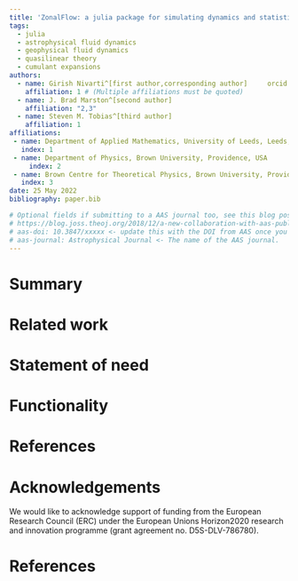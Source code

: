 ```yaml
---
title: 'ZonalFlow: a julia package for simulating dynamics and statistics of zonal flows'
tags:
  - julia
  - astrophysical fluid dynamics
  - geophysical fluid dynamics
  - quasilinear theory
  - cumulant expansions
authors:
  - name: Girish Nivarti^[first author,corresponding author]     orcid: 0000-0003-0872-7098
    affiliation: 1 # (Multiple affiliations must be quoted)
  - name: J. Brad Marston^[second author]
    affiliation: "2,3"
  - name: Steven M. Tobias^[third author]
    affiliation: 1
affiliations:
 - name: Department of Applied Mathematics, University of Leeds, Leeds, UK
   index: 1
 - name: Department of Physics, Brown University, Providence, USA
     index: 2
 - name: Brown Centre for Theoretical Physics, Brown University, Providence, USA
   index: 3
date: 25 May 2022
bibliography: paper.bib

# Optional fields if submitting to a AAS journal too, see this blog post:
# https://blog.joss.theoj.org/2018/12/a-new-collaboration-with-aas-publishing
# aas-doi: 10.3847/xxxxx <- update this with the DOI from AAS once you know it.
# aas-journal: Astrophysical Journal <- The name of the AAS journal.
---
```


# Summary

# Related work


# Statement of need


# Functionality

<!-- Single dollars ($) are required for inline mathematics e.g. $f(x) = e^{\pi/x}$

Double dollars make self-standing equations:

$$\Theta(x) = \left\{\begin{array}{l}
0\textrm{ if } x < 0\cr
1\textrm{ else}
\end{array}\right.$$

You can also use plain \LaTeX for equations
\begin{equation}\label{eq:fourier}
\hat f(\omega) = \int_{-\infty}^{\infty} f(x) e^{i\omega x} dx
\end{equation}
and refer to \autoref{eq:fourier} from text. -->

# References

<!-- Citations to entries in paper.bib should be in
[rMarkdown](http://rmarkdown.rstudio.com/authoring_bibliographies_and_citations.html)
format.

If you want to cite a software repository URL (e.g. something on GitHub without a preferred
citation) then you can do it with the example BibTeX entry below for @fidgit.

For a quick reference, the following citation commands can be used:
- `@author:2001`  ->  "Author et al. (2001)"
- `[@author:2001]` -> "(Author et al., 2001)"
- `[@author1:2001; @author2:2001]` -> "(Author1 et al., 2001; Author2 et al., 2002)"
 -->

# Acknowledgements

We would like to acknowledge support of funding from the European Research Council (ERC) under the European Unions Horizon2020 research and innovation programme (grant agreement no. D5S-DLV-786780).

# References

